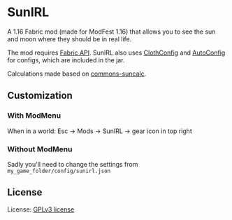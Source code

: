 # SunIRL
 A 1.16 Fabric mod (made for ModFest 1.16) that allows you to see the sun and moon where they should be in real life.
 
 The mod requires [Fabric API](https://www.curseforge.com/minecraft/mc-mods/fabric-api/files). SunIRL also uses [ClothConfig](https://github.com/shedaniel/cloth-config) and [AutoConfig](https://github.com/shedaniel/AutoConfig) for configs, which are included in the jar.
 
 Calculations made based on [commons-suncalc](https://github.com/shred/commons-suncalc).
 
 ## Customization
 ### With ModMenu
 When in a world: Esc -> Mods -> SunIRL -> gear icon in top right
 ### Without ModMenu
 Sadly you'll need to change the settings from `my_game_folder/config/sunirl.json`
 
 ## License
 License: [GPLv3 license](https://www.gnu.org/licenses/gpl-3.0.html)
